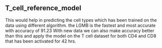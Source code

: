 ## T_cell_reference_model
This would help in predicting the cell types which has been trained on the data using different algorithm.
the LGMB is the fastest and most accurate with accuracy of 91.23 
With new data we can also make accuracy better than this and apply the model on the T cell dataset for both CD4 and CD8 that has been activated for 42 hrs.
